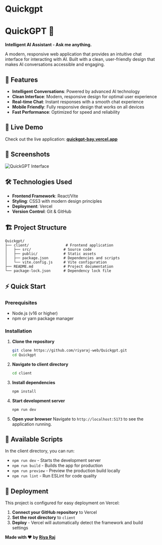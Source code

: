 # Quickgpt
# QuickGPT 🤖

**Intelligent AI Assistant - Ask me anything.**

A modern, responsive web application that provides an intuitive chat interface for interacting with AI. Built with a clean, user-friendly design that makes AI conversations accessible and engaging.

## 🌟 Features

- **Intelligent Conversations**: Powered by advanced AI technology
- **Clean Interface**: Modern, responsive design for optimal user experience
- **Real-time Chat**: Instant responses with a smooth chat experience
- **Mobile Friendly**: Fully responsive design that works on all devices
- **Fast Performance**: Optimized for speed and reliability

## 🚀 Live Demo

Check out the live application: **[quickgpt-bay.vercel.app](https://quickgpt-bay.vercel.app)**

## 📸 Screenshots

![QuickGPT Interface](https://via.placeholder.com/800x400/1a1a1a/ffffff?text=QuickGPT+Interface)

## 🛠️ Technologies Used

- **Frontend Framework**: React/Vite
- **Styling**: CSS3 with modern design principles
- **Deployment**: Vercel
- **Version Control**: Git & GitHub

## 🏗️ Project Structure

```
Quickgpt/
├── client/                 # Frontend application
│   ├── src/               # Source code
│   ├── public/            # Static assets
│   ├── package.json       # Dependencies and scripts
│   └── vite.config.js     # Vite configuration
├── README.md              # Project documentation
└── package-lock.json      # Dependency lock file
```

## ⚡ Quick Start

### Prerequisites

- Node.js (v16 or higher)
- npm or yarn package manager

### Installation

1. **Clone the repository**
   ```bash
   git clone https://github.com/riyaraj-web/Quickgpt.git
   cd Quickgpt
   ```

2. **Navigate to client directory**
   ```bash
   cd client
   ```

3. **Install dependencies**
   ```bash
   npm install
   ```

4. **Start development server**
   ```bash
   npm run dev
   ```

5. **Open your browser**
   Navigate to `http://localhost:5173` to see the application running.

## 📝 Available Scripts

In the client directory, you can run:

- `npm run dev` - Starts the development server
- `npm run build` - Builds the app for production
- `npm run preview` - Preview the production build locally
- `npm run lint` - Run ESLint for code quality

## 🚀 Deployment

This project is configured for easy deployment on Vercel:

1. **Connect your GitHub repository** to Vercel
2. **Set the root directory** to `client`
3. **Deploy** - Vercel will automatically detect the framework and build settings

 

 
**Made with ❤️ by [Riya Raj](https://github.com/riyaraj-web)**
